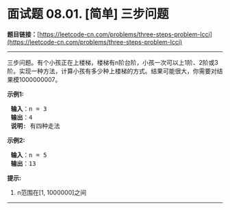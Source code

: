 # 面试题 08.01. [简单] 三步问题

**题目链接：**[https://leetcode-cn.com/problems/three-steps-problem-lcci](https://leetcode-cn.com/problems/three-steps-problem-lcci)

---

<div class="content__1Y2H">
 <div class="notranslate">
  <p>三步问题。有个小孩正在上楼梯，楼梯有n阶台阶，小孩一次可以上1阶、2阶或3阶。实现一种方法，计算小孩有多少种上楼梯的方式。结果可能很大，你需要对结果模1000000007。</p> 
  <p> <strong>示例1:</strong></p> 
  <pre class="language-text"><strong> 输入</strong>：n = 3 
<strong> 输出</strong>：4
<strong> 说明</strong>: 有四种走法
</pre> 
  <p> <strong>示例2:</strong></p> 
  <pre class="language-text"><strong> 输入</strong>：n = 5
<strong> 输出</strong>：13
</pre> 
  <p> <strong>提示:</strong></p> 
  <ol> 
   <li>n范围在[1, 1000000]之间</li> 
  </ol> 
 </div>
</div>

---

```

```
